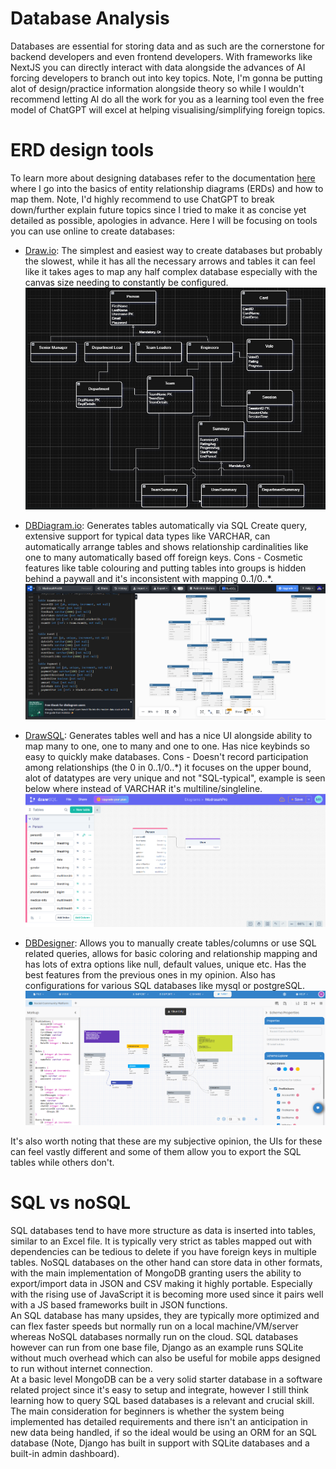 # Database Analysis
Databases are essential for storing data and as such are the cornerstone for backend developers and even frontend developers. With frameworks like NextJS you can directly interact with data alongside the advances of AI forcing developers to branch out into key topics. Note, I'm gonna be putting alot of design/practice information alongside theory so while I wouldn't recommend letting AI do all the work for you as a learning tool even the free model of ChatGPT will excel at helping visualising/simplifying foreign topics.  

# ERD design tools
To learn more about designing databases refer to the documentation [here](docs/erd.md) where I go into the basics of entity relationship diagrams (ERDs) and how to map them. Note, I'd highly recommend to use ChatGPT to break down/further explain future topics since I tried to make it as concise yet detailed as possible, apologies in advance. Here I will be focusing on tools you can use online to create databases:      

- [Draw.io](https://app.diagrams.net/): The simplest and easiest way to create databases but probably the slowest, while it has all the necessary arrows and tables it can feel like it takes ages to map any half complex database especially with the canvas size needing to constantly be configured. 
![Draw.io Image](/docs/drawIO.png)

- [DBDiagram.io](https://dbdiagram.io/): Generates tables automatically via SQL Create query, extensive support for typical data types like VARCHAR, can automatically arrange tables and shows relationship cardinalities like one to many automatically based off foreign keys. Cons - Cosmetic features like table colouring and putting tables into groups is hidden behind a paywall and it's inconsistent with mapping 0..1/0..*. 
![DBDiagram.io Image](/docs/dbdiagram.png)

- [DrawSQL](https://drawsql.app/): Generates tables well and has a nice UI alongside ability to map many to one, one to many and one to one. Has nice keybinds so easy to quickly make databases. Cons - Doesn't record participation among relationships (the 0 in 0..1/0..*) it focuses on the upper bound, alot of datatypes are very unique and not "SQL-typical", example is seen below where instead of VARCHAR it's multiline/singleline. 
![DrawSQL Image](/docs/drawsql.png)

- [DBDesigner](https://www.dbdesigner.net/): Allows you to manually create tables/columns or use SQL related queries, allows for basic coloring and relationship mapping and has lots of extra options like null, default values, unique etc. Has the best features from the previous ones in my opinion. Also has configurations for various SQL databases like mysql or postgreSQL. 
![DBDesigner Image](/docs/dbdesigner.png)

It's also worth noting that these are my subjective opinion, the UIs for these can feel vastly different and some of them allow you to export the SQL tables while others don't.    


# SQL vs noSQL 
SQL databases tend to have more structure as data is inserted into tables, similar to an Excel file. It is typically very strict as tables mapped out with dependencies can be tedious to delete if you have foreign keys in multiple tables. NoSQL databases on the other hand can store data in other formats, with the main implementation of MongoDB granting users the ability to export/import data in JSON and CSV making it highly portable. Especially with the rising use of JavaScript it is becoming more used since it pairs well with a JS based frameworks built in JSON functions.        
An SQL database has many upsides, they are typically more optimized and can flex faster speeds but normally run on a local machine/VM/server whereas NoSQL databases normally run on the cloud. SQL databases however can run from one base file, Django as an example runs SQLite without much overhead which can also be useful for mobile apps designed to run without internet connection.       
At a basic level MongoDB can be a very solid starter database in a software related project since it's easy to setup and integrate, however I still think learning how to query SQL based databases is a relevant and crucial skill. The main consideration for beginners is whether the system being implemented has detailed requirements and there isn't an anticipation in new data being handled, if so the ideal would be using an ORM for an SQL database (Note, Django has built in support with SQLite databases and a built-in admin dashboard). 

# 


